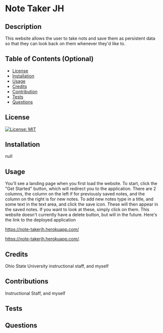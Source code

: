 # Note Taker JH

  ## Description
  This website allows the user to take nots and save them as persistent data so that they can look back on them whenever they'd like to.
  ## Table of Contents (Optional)
  - [License](#license)
  - [Installation](#installation)
  - [Usage](#usage)
  - [Credits](#credits)
  - [Contribution](#contributions)
  - [Tests](#tests)
  - [Questions](#questions)

  ## License
  [![License: MIT](https://img.shields.io/badge/License-MIT-yellow.svg)](https://opensource.org/licenses/MIT)
  ## Installation
  null
  ## Usage
  You'll see a landing page when you first load the website. To start, click the "Get Started" button, which will redirect you to the application. There are 2 columns, the column on the left if for previously saved notes, and the column on the right is for new notes. To add new notes type in a title, and some text in the text area, and click the save icon. These will then appear in the saved notes. If you want to look at these, simply click on them. This website doesn't currently have a delete button, but will in the future. Here's the link to the deployed application 

  https://note-takerjh.herokuapp.com/
  
  https://note-takerjh.herokuapp.com/.    
  ## Credits
  Ohio State University instructional staff, and myself
  ## Contributions
  Instructional Staff, and myself
  ## Tests
  
  ## Questions
  

